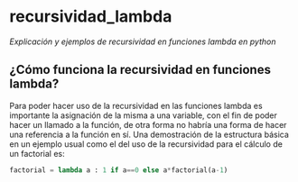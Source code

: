 # recursividad_lambda
_Explicación y ejemplos de recursividad en funciones lambda en python_

## ¿Cómo funciona la recursividad en funciones lambda?
Para poder hacer uso de la recursividad en las funciones lambda es importante la asignación de la misma a una variable, con el fin de poder hacer un llamado a la función, de otra forma no habría una forma de hacer una referencia a la función en sí.
Una demostración de la estructura básica en un ejemplo usual como el del uso de la recursividad para el cálculo de un factorial es: 

```python
factorial = lambda a : 1 if a==0 else a*factorial(a-1)
```
